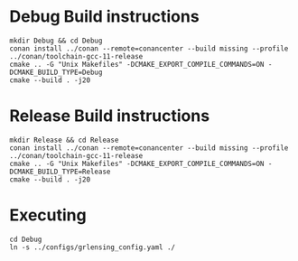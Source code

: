 # Debug Build instructions

```
mkdir Debug && cd Debug
conan install ../conan --remote=conancenter --build missing --profile ../conan/toolchain-gcc-11-release
cmake .. -G "Unix Makefiles" -DCMAKE_EXPORT_COMPILE_COMMANDS=ON -DCMAKE_BUILD_TYPE=Debug
cmake --build . -j20
```

# Release Build instructions

```
mkdir Release && cd Release
conan install ../conan --remote=conancenter --build missing --profile ../conan/toolchain-gcc-11-release
cmake .. -G "Unix Makefiles" -DCMAKE_EXPORT_COMPILE_COMMANDS=ON -DCMAKE_BUILD_TYPE=Release
cmake --build . -j20
```

# Executing
```
cd Debug
ln -s ../configs/grlensing_config.yaml ./
```